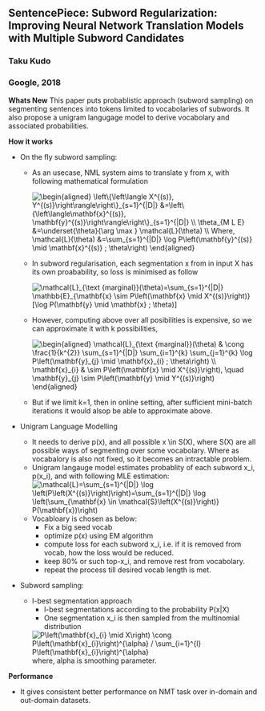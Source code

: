## SentencePiece: Subword Regularization: Improving Neural Network Translation Models with Multiple Subword Candidates
### Taku Kudo
### Google, 2018

**Whats New** This paper puts probablistic approach (subword sampling) on segmenting sentences into tokens limited to vocabolaries of subwords. It also propose a unigram langugage model to derive vocabolary and associated probabilities. 

**How it works**
* On the fly subword sampling:
    * As an usecase, NML system aims to translate y from x, with following mathematical formulation

        <img src="https://i.upmath.me/svg/%5Cbegin%7Baligned%7D%0A%5Cleft%5C%7B%5Cleft%5Clangle%20X%5E%7B(s)%7D%2C%20Y%5E%7B(s)%7D%5Cright%5Crangle%5Cright%5C%7D_%7Bs%3D1%7D%5E%7B%7CD%7C%7D%20%26%3D%5Cleft%5C%7B%5Cleft%5Clangle%5Cmathbf%7Bx%7D%5E%7B(s)%7D%2C%20%5Cmathbf%7By%7D%5E%7B(s)%7D%5Cright%5Crangle%5Cright%5C%7D_%7Bs%3D1%7D%5E%7B%7CD%7C%7D%20%5C%5C%0A%5Ctheta_%7BM%20L%20E%7D%20%26%3D%5Cunderset%7B%5Ctheta%7D%7B%5Carg%20%5Cmax%20%7D%20%5Cmathcal%7BL%7D(%5Ctheta)%20%5C%5C%0AWhere%2C%20%5Cmathcal%7BL%7D(%5Ctheta)%20%26%3D%5Csum_%7Bs%3D1%7D%5E%7B%7CD%7C%7D%20%5Clog%20P%5Cleft(%5Cmathbf%7By%7D%5E%7B(s)%7D%20%5Cmid%20%5Cmathbf%7Bx%7D%5E%7B(s)%7D%20%3B%20%5Ctheta%5Cright)%0A%5Cend%7Baligned%7D" alt="\begin{aligned}
\left\{\left\langle X^{(s)}, Y^{(s)}\right\rangle\right\}_{s=1}^{|D|} &amp;=\left\{\left\langle\mathbf{x}^{(s)}, \mathbf{y}^{(s)}\right\rangle\right\}_{s=1}^{|D|} \\
\theta_{M L E} &amp;=\underset{\theta}{\arg \max } \mathcal{L}(\theta) \\
Where, \mathcal{L}(\theta) &amp;=\sum_{s=1}^{|D|} \log P\left(\mathbf{y}^{(s)} \mid \mathbf{x}^{(s)} ; \theta\right)
\end{aligned}" />

    * In subword regularisation, each segmentation x from in input X has its own proabability, so loss is minimised as follow

        <img src="https://i.upmath.me/svg/%5Cmathcal%7BL%7D_%7B%5Ctext%20%7Bmarginal%7D%7D(%5Ctheta)%3D%5Csum_%7Bs%3D1%7D%5E%7B%7CD%7C%7D%20%5Cmathbb%7BE%7D_%7B%5Cmathbf%7Bx%7D%20%5Csim%20P%5Cleft(%5Cmathbf%7Bx%7D%20%5Cmid%20X%5E%7B(s)%7D%5Cright)%7D%5B%5Clog%20P(%5Cmathbf%7By%7D%20%5Cmid%20%5Cmathbf%7Bx%7D%20%3B%20%5Ctheta)%5D" alt="\mathcal{L}_{\text {marginal}}(\theta)=\sum_{s=1}^{|D|} \mathbb{E}_{\mathbf{x} \sim P\left(\mathbf{x} \mid X^{(s)}\right)}[\log P(\mathbf{y} \mid \mathbf{x} ; \theta)]" />
    
    * However, computing above over all posibilities is expensive, so we can approximate it with k possibilities, 

        <img src="https://i.upmath.me/svg/%5Cbegin%7Baligned%7D%0A%5Cmathcal%7BL%7D_%7B%5Ctext%20%7Bmarginal%7D%7D(%5Ctheta)%20%26%20%5Ccong%20%5Cfrac%7B1%7D%7Bk%5E%7B2%7D%7D%20%5Csum_%7Bs%3D1%7D%5E%7B%7CD%7C%7D%20%5Csum_%7Bi%3D1%7D%5E%7Bk%7D%20%5Csum_%7Bj%3D1%7D%5E%7Bk%7D%20%5Clog%20P%5Cleft(%5Cmathbf%7By%7D_%7Bj%7D%20%5Cmid%20%5Cmathbf%7Bx%7D_%7Bi%7D%20%3B%20%5Ctheta%5Cright)%20%5C%5C%0A%5Cmathbf%7Bx%7D_%7Bi%7D%20%26%20%5Csim%20P%5Cleft(%5Cmathbf%7Bx%7D%20%5Cmid%20X%5E%7B(s)%7D%5Cright)%2C%20%5Cquad%20%5Cmathbf%7By%7D_%7Bj%7D%20%5Csim%20P%5Cleft(%5Cmathbf%7By%7D%20%5Cmid%20Y%5E%7B(s)%7D%5Cright)%0A%5Cend%7Baligned%7D" alt="\begin{aligned}
    \mathcal{L}_{\text {marginal}}(\theta) &amp; \cong \frac{1}{k^{2}} \sum_{s=1}^{|D|} \sum_{i=1}^{k} \sum_{j=1}^{k} \log P\left(\mathbf{y}_{j} \mid \mathbf{x}_{i} ; \theta\right) \\
    \mathbf{x}_{i} &amp; \sim P\left(\mathbf{x} \mid X^{(s)}\right), \quad \mathbf{y}_{j} \sim P\left(\mathbf{y} \mid Y^{(s)}\right)
    \end{aligned}" /> 

    * But if we limit k=1, then in online setting, after sufficient mini-batch iterations it would alsop be able to approximate above. 

* Unigram Language Modelling
    * It needs to derive p(x), and all possible x \in S(X), where S(X) are all possible ways of segmenting over some vocabolary. Where as vocabalory is also not fixed, so it becomes an intractable problem.
    * Unigram langauge model estimates probablity of each subword x_i, p(x_i), and with following MLE estimation:
        <img src="https://i.upmath.me/svg/%5Cmathcal%7BL%7D%3D%5Csum_%7Bs%3D1%7D%5E%7B%7CD%7C%7D%20%5Clog%20%5Cleft(P%5Cleft(X%5E%7B(s)%7D%5Cright)%5Cright)%3D%5Csum_%7Bs%3D1%7D%5E%7B%7CD%7C%7D%20%5Clog%20%5Cleft(%5Csum_%7B%5Cmathbf%7Bx%7D%20%5Cin%20%5Cmathcal%7BS%7D%5Cleft(X%5E%7B(s)%7D%5Cright)%7D%20P(%5Cmathbf%7Bx%7D)%5Cright)" alt="\mathcal{L}=\sum_{s=1}^{|D|} \log \left(P\left(X^{(s)}\right)\right)=\sum_{s=1}^{|D|} \log \left(\sum_{\mathbf{x} \in \mathcal{S}\left(X^{(s)}\right)} P(\mathbf{x})\right)" /> 
    * Vocabloary is chosen as below:
        * Fix a big seed vocab
        * optimize p(x) using EM algorithm
        * compute loss for each subword x_i, i.e. if it is removed from vocab, how the loss would be reduced.
        * keep 80% or such top-x_i, and remove rest from vocabolary.
        * repeat the process till desired vocab length is met.

* Subword sampling:
    * l-best segmentation approach
        * l-best segmentations according to the probability P(x|X)
        * One segmentation x_i is then sampled from the multinomial distribution 
        <img src="https://i.upmath.me/svg/P%5Cleft(%5Cmathbf%7Bx%7D_%7Bi%7D%20%5Cmid%20X%5Cright)%20%5Ccong%20P%5Cleft(%5Cmathbf%7Bx%7D_%7Bi%7D%5Cright)%5E%7B%5Calpha%7D%20%2F%20%5Csum_%7Bi%3D1%7D%5E%7Bl%7D%20P%5Cleft(%5Cmathbf%7Bx%7D_%7Bi%7D%5Cright)%5E%7B%5Calpha%7D" alt="P\left(\mathbf{x}_{i} \mid X\right) \cong P\left(\mathbf{x}_{i}\right)^{\alpha} / \sum_{i=1}^{l} P\left(\mathbf{x}_{i}\right)^{\alpha}" />
        where, alpha is smoothing parameter.

**Performance**
* It gives consistent better performance on NMT task over in-domain and out-domain datasets. 
